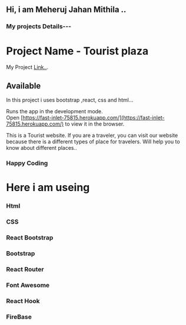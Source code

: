 ## Hi, i am Meheruj Jahan Mithila ..

### My projects Details---

 # Project Name -  Tourist plaza

My Project [Link..](https://assinment-10-1271d.web.app).

## Available 

In this project i uses bootstrap ,react, css and html...



Runs the app in the development mode.\
Open [https://fast-inlet-75815.herokuapp.com/](https://fast-inlet-75815.herokuapp.com/) to view it in the browser.

This is a Tourist website. If you are a traveler, you can visit our website because there is a different types of place for travelers. Will help you to know about different places..


### Happy Coding

# Here i am useing 
### Html
### CSS
### React Bootstrap
### Bootstrap
### React Router
### Font Awesome
### React Hook
### FireBase